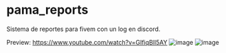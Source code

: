 # pama_reports
Sistema de reportes para fivem con un log en discord.


Preview: https://www.youtube.com/watch?v=GIfiqBll5AY
![image](https://user-images.githubusercontent.com/71187049/147889057-7a711634-ba31-45f5-99f5-058ee7c219f7.png)
![image](https://user-images.githubusercontent.com/71187049/147889065-9cf957d2-706a-4bcc-8481-007e3b406b27.png)
